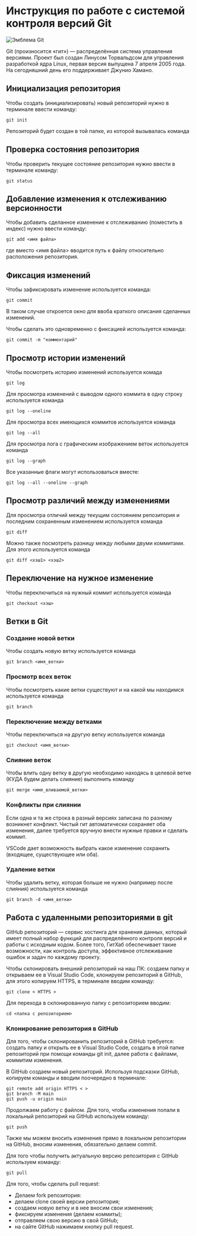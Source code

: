 # **Инструкция по работе с системой контроля версий Git**

![Эмблема Git](git.jpg)

Git (произносится «гит») — распределённая система управления версиями. Проект был создан Линусом Торвальдсом для управления разработкой ядра Linux, первая версия выпущена 7 апреля 2005 года. На сегодняшний день его поддерживает Джунио Хамано.

## Инициализация репозитория

Чтобы создать (инициализировать) новый репозиторий нужно в терминале ввести команду:

    git init

Репозиторий будет создан в той папке, из которой вызывалась команда

## Проверка состояния репозитория

Чтобы проверить текущее состояние репозитория нужно ввести в терминале команду:

    git status

## Добавление изменения к отслеживанию версионности

Чтобы добавить сделанное изменение к отслеживанию (поместить в индекс) нужно ввести команду:

    git add <имя файла>

где вместо <имя файла> вводится путь к файлу относительно расположения репозитория.

## Фиксация изменений

Чтобы зафиксировать изменение используется команда:

    git commit

В таком случае откроется окно для ввоба краткого описания сделанных изменений.

Чтобы сделать это одновременно с фиксацией используется команда:

    git commit -m "комментарий"

## Просмотр истории изменений

Чтобы посмотреть историю изменений используется комада

    git log

Для просмотра изменений с выводом одного коммита в одну строку используется команда

    git log --oneline

Для просмотра всех имеющихся коммитов используется команда

    git log --all

Для просмотра лога с графическим изображением веток используется команда

    git log --graph

Все указанные флаги могут использоваться вместе:

    git log --all --oneline --graph

## Просмотр различий между изменениями

Для просмотра отличий между текущим состоянием репозитория и последним сохраненным изменением используется команда

    git diff

Можно также посмотреть разницу между любыми двуми коммитами. Для этого используется команда

    git diff <хэш1> <хэш2>

## Переключение на нужное изменение

Чтобы переключиться на нужный коммит используется команда

    git checkout <хэш>

## Ветки в Git

### Создание новой ветки

Чтобы создать новую ветку используется команда

    git branch <имя_ветки>

### Просмотр всех веток

Чтобы посмотреть какие ветки существуют и на какой мы находимся используется команда

    git branch

### Переключение между ветками

Чтобы переключиться на другую ветку используется команда

    git checkout <имя_ветки>

### Слияние веток

Чтобы влить одну ветку в другую необходимо находясь в целевой ветке (КУДА будем делать слияние) выполнить команду

    git merge <имя_вливаемой_ветки>

### Конфликты при слиянии

Если одна и та же строка в разный версиях записана по разному возникнет конфликт.
Чистый гит автоматически сохраняет оба изменения, далее требуется вручную внести нужные правки и сделать коммит.

VSСode дает возможность выбрать какое изменение сохранить (входящее, существующее или оба).

### Удаление ветки

Чтобы удалить ветку, которая больше не нужно (например после слияния) используется команда

    git branch -d <имя_ветки>

## Работа с удаленными репозиториями в git

GitHub репозиторий — сервис хостинга для хранения данных, который имеет полный набор функций  для распределённого контроля версий и работы с исходным кодом. Более того, ГитХаб обеспечивает такие  возможности, как контроль доступа, эффективное отслеживание ошибок и задач по каждому проекту.

Чтобы склонировать внешний репозиторий на наш ПК: создаем папку и открываем ее в Visual Studio Code,  клонируем репозиторий в GitHub, для этого копируем HTTPS,  в терминале вводим команду:

    git clone < HTTPS >

Для перехода в склонированную папку с репозиторием вводим:

    cd <папка с репозиторием>

### Клонирование репозитория в GitHub

Для того, чтобы склонированить репозиторий в GitHub требуется: создать папку и открыть ее в Visual Studio Code, создать в этой папке репозиторий при помощи команды git init, далее работа с файлами, коммитим изменения. 

В GitHub создаем новый репозиторий. Используя подсказки GitHub, копируем команды и вводим поочередно в терминале:

    git remote add origin HTTPS < >
    git branch -M main
    git push -u origin main

Продолжаем работу с файлом. Для того, чтобы изменения попали в локальный репозиторий на GitHub используем команду:

    git push

Также мы можем вносить изменения прямо в локальном репозитории на GitHub, вносим изменения, обязательно делаем commit.

Для того чтобы получить актуальную версию репозитория с GitHub  используем команду:

    git pull

Для того, чтобы сделать pull request:

- Делаем fork репозитория:
- делаем clone своей версии репозитория;
- создаем новую ветку и в нее вносим свои изменения; 
- фиксируем изменения (делаем коммиты);
- отправляем свою версию в свой GitHub;
- на сайте GitHub нажимаем кнопку pull request.


